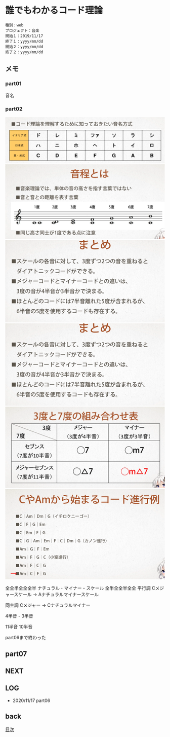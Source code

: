 # 誰でもわかるコード理論

    種別：web
    プロジェクト：音楽
    開始１：2019/11/17
    終了１：yyyy/mm/dd
    開始２：yyyy/mm/dd
    終了２：yyyy/mm/dd

## メモ

### part01
音名
### part02

![](daredemo/ScreenShot.png)
![](daredemo/ScreenShot%202.png)
![](daredemo/ScreenShot%203.png)
![](daredemo/ScreenShot%203.png)
![](daredemo/ScreenShot%204.png)
![](daredemo/ScreenShot%205.png)

全全半全全全半
ナチュラル・マイナー・スケール
全半全全半全全
平行調
Cメジャースケール → Aナチュラルマイナースケール

同主調
Cメジャー → Cナチュラルマイナー

4半音 - 3半音

11半音
10半音




part06まで終わった  

## part07

## NEXT

## LOG

- 2020/11/17 part06

## back

[目次](../README.md)

